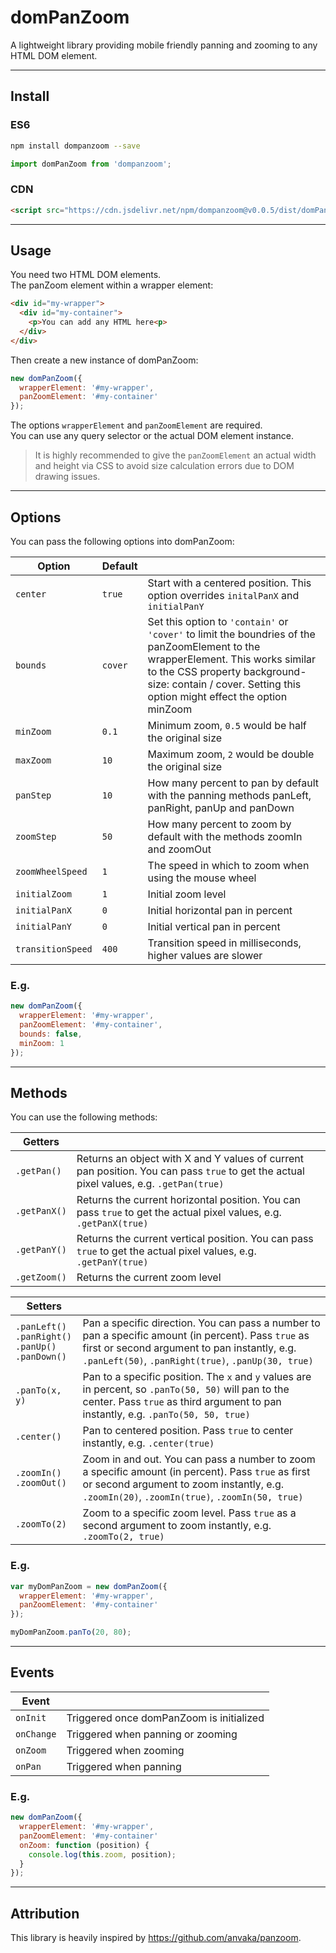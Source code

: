 # domPanZoom

A lightweight library providing mobile friendly panning and zooming to any HTML DOM element.

---

## Install

### ES6

```bash
npm install dompanzoom --save
```

```javascript
import domPanZoom from 'dompanzoom';
```

### CDN

```html
<script src="https://cdn.jsdelivr.net/npm/dompanzoom@v0.0.5/dist/domPanZoom.min.js"></script>
```

---

## Usage

You need two HTML DOM elements.\
The panZoom element within a wrapper element:

```html
<div id="my-wrapper">
  <div id="my-container">
    <p>You can add any HTML here<p>
  </div>
</div>
```

Then create a new instance of domPanZoom:

```javascript
new domPanZoom({
  wrapperElement: '#my-wrapper',
  panZoomElement: '#my-container'
});
```

The options `wrapperElement` and `panZoomElement` are required.\
You can use any query selector or the actual DOM element instance.

> It is highly recommended to give the `panZoomElement` an actual width and height via CSS to avoid size calculation errors due to DOM drawing issues.

---

## Options

You can pass the following options into domPanZoom:

| Option | Default |  |
| --- | --- | --- |
| `center` | `true` | Start with a centered position. This option overrides `initalPanX` and `initialPanY` |
| `bounds` | `cover` | Set this option to `'contain'` or `'cover'` to limit the boundries of the panZoomElement to the wrapperElement. This works similar to the CSS property background-size: contain / cover. Setting this option might effect the option minZoom |
| `minZoom` | `0.1` | Minimum zoom, `0.5` would be half the original size |
| `maxZoom` | `10` | Maximum zoom, `2` would be double the original size |
| `panStep` | `10` | How many percent to pan by default with the panning methods panLeft, panRight, panUp and panDown |
| `zoomStep` | `50` | How many percent to zoom by default with the methods zoomIn and zoomOut |
| `zoomWheelSpeed` | `1` | The speed in which to zoom when using the mouse wheel |
| `initialZoom` | `1` | Initial zoom level |
| `initialPanX` | `0` | Initial horizontal pan in percent |
| `initialPanY` | `0` | Initial vertical pan in percent |
| `transitionSpeed` | `400` | Transition speed in milliseconds, higher values are slower |

### E.g.

```javascript
new domPanZoom({
  wrapperElement: '#my-wrapper',
  panZoomElement: '#my-container',
  bounds: false,
  minZoom: 1
});
```

---

## Methods

You can use the following methods:

| Getters |  |
| --- | --- |
| `.getPan()` | Returns an object with X and Y values of current pan position. You can pass `true` to get the actual pixel values, e.g. `.getPan(true)` |
| `.getPanX()` | Returns the current horizontal position. You can pass `true` to get the actual pixel values, e.g. `.getPanX(true)` |
| `.getPanY()` | Returns the current vertical position. You can pass `true` to get the actual pixel values, e.g. `.getPanY(true)` |
| `.getZoom()` | Returns the current zoom level |

| Setters |  |
| --- | --- |
| `.panLeft()`<br>`.panRight()`<br>`.panUp()`<br>`.panDown()` | Pan a specific direction. You can pass a number to pan a specific amount (in percent). Pass `true` as first or second argument to pan instantly, e.g. `.panLeft(50)`, `.panRight(true)`, `.panUp(30, true)` |
| `.panTo(x, y)` | Pan to a specific position. The `x` and `y` values are in percent, so `.panTo(50, 50)` will pan to the center. Pass `true` as third argument to pan instantly, e.g. `.panTo(50, 50, true)`
| `.center()` | Pan to centered position. Pass `true` to center instantly, e.g. `.center(true)` |
| `.zoomIn()`<br>`.zoomOut()` | Zoom in and out. You can pass a number to zoom a specific amount (in percent). Pass `true` as first or second argument to zoom instantly, e.g. `.zoomIn(20)`, `.zoomIn(true)`, `.zoomIn(50, true)` |
| `.zoomTo(2)` | Zoom to a specific zoom level. Pass `true` as a second argument to zoom instantly, e.g. `.zoomTo(2, true)` |

### E.g.

```javascript
var myDomPanZoom = new domPanZoom({
  wrapperElement: '#my-wrapper',
  panZoomElement: '#my-container'
});

myDomPanZoom.panTo(20, 80);
```

---

## Events

| Event |  |
| --- | --- |
| `onInit` | Triggered once domPanZoom is initialized |
| `onChange` | Triggered when panning or zooming |
| `onZoom` | Triggered when zooming |
| `onPan` | Triggered when panning |

### E.g.

```javascript
new domPanZoom({
  wrapperElement: '#my-wrapper',
  panZoomElement: '#my-container'
  onZoom: function (position) {
    console.log(this.zoom, position);
  }
});
```

---

## Attribution

This library is heavily inspired by https://github.com/anvaka/panzoom.
